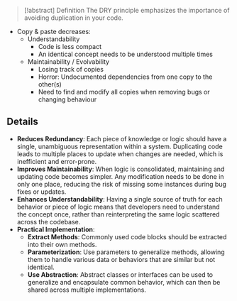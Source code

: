 > [!abstract] Definition
> The DRY principle emphasizes the importance of avoiding duplication in your code. 

- Copy & paste decreases:
	- Understandability 
		- Code is less compact 
		- An identical concept needs to be understood multiple times 
	- Maintainability / Evolvability
		- Losing track of copies 
		- Horror: Undocumented dependencies from one copy to the other(s) 
		- Need to find and modify all copies when removing bugs or changing behaviour
## Details
- **Reduces Redundancy**: Each piece of knowledge or logic should have a single, unambiguous representation within a system. Duplicating code leads to multiple places to update when changes are needed, which is inefficient and error-prone.
- **Improves Maintainability**: When logic is consolidated, maintaining and updating code becomes simpler. Any modification needs to be done in only one place, reducing the risk of missing some instances during bug fixes or updates.
- **Enhances Understandability**: Having a single source of truth for each behavior or piece of logic means that developers need to understand the concept once, rather than reinterpreting the same logic scattered across the codebase.
- **Practical Implementation**:
    - **Extract Methods**: Commonly used code blocks should be extracted into their own methods.
    - **Parameterization**: Use parameters to generalize methods, allowing them to handle various data or behaviors that are similar but not identical.
    - **Use Abstraction**: Abstract classes or interfaces can be used to generalize and encapsulate common behavior, which can then be shared across multiple implementations.